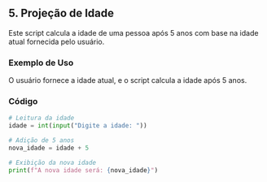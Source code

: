 ## 5. Projeção de Idade

Este script calcula a idade de uma pessoa após 5 anos com base na idade atual fornecida pelo usuário.

### Exemplo de Uso
O usuário fornece a idade atual, e o script calcula a idade após 5 anos.

### Código

```python
# Leitura da idade
idade = int(input("Digite a idade: "))

# Adição de 5 anos
nova_idade = idade + 5

# Exibição da nova idade
print(f"A nova idade será: {nova_idade}")
```
